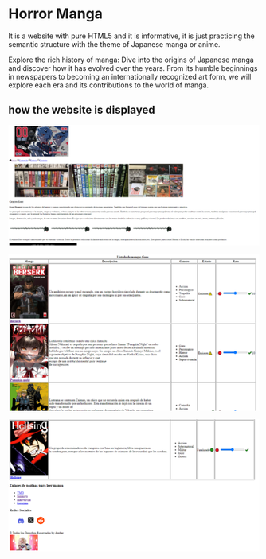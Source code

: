 # Horror Manga 

It is a website with pure HTML5 and it is informative, it is just practicing the semantic structure with the theme of Japanese manga or anime.

Explore the rich history of manga: Dive into the origins of Japanese manga and discover how it has evolved over the years. 
From its humble beginnings in newspapers to becoming an internationally recognized art form, we will explore each era and its contributions to the world of manga.

## how the website is displayed

![github-image](/imagenes/sitioWeb-manga.PNG)

![github-image](/imagenes/sitioWeb-manga2.PNG)

![github-image](/imagenes/sitioWeb-manga3.PNG)
